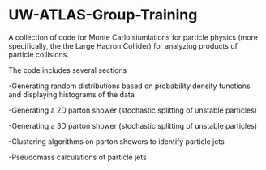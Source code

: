 # UW-ATLAS-Group-Training
A collection of code for Monte Carlo siumlations for particle physics (more specifically, the the Large Hadron Collider) for analyzing products of particle collisions.  

The code includes several sections

-Generating random distributions based on probability density functions and displaying histograms of the data

-Generating a 2D parton shower (stochastic splitting of unstable particles)

-Generating a 3D parton shower (stochastic splitting of unstable particles)

-Clustering algorithms on parton showers to identify particle jets

-Pseudomass calculations of particle jets
